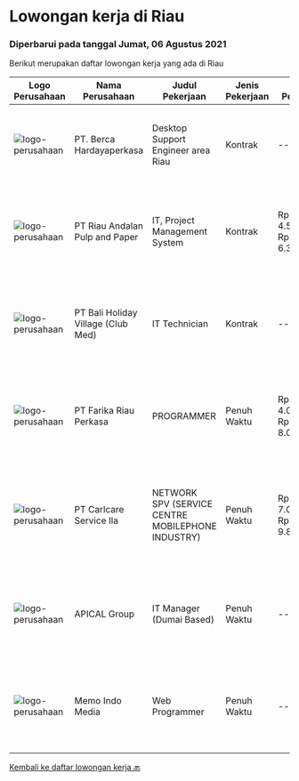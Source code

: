 
  # Lowongan kerja di Riau

  ### Diperbarui pada tanggal Jumat, 06 Agustus 2021

  Berikut merupakan daftar lowongan kerja yang ada di Riau

  |Logo Perusahaan | Nama Perusahaan | Judul Pekerjaan | Jenis Pekerjaan | Gaji Pekerjaan | Lokasi | Deskripsi | Tanggal diunggah | Pranala |
  | -------------- | --------------- | --------------- | --------- | --------- | -------------- | ------- | ----------- | ----------- |
  |![logo-perusahaan](https://image-service-cdn.seek.com.au/52f06d17b1599d3c6518c2d2dcd9c5373397d29d/ee4dce1061f3f616224767ad58cb2fc751b8d2dc)|PT. Berca Hardayaperkasa|Desktop Support Engineer area Riau|Kontrak|---|Kepulauan Riau|Responsibilities : Analyzing, diagnosing, and installation to several areas including desktop hardware, operating systems (Windows 7/8/10),...|Rabu, 04 Agustus 2021|https://www.jobstreet.co.id/id/job/desktop-support-engineer-area-riau-3592605?token=0~550790e5-a0e4-4816-add0-89b04b097fe4&sectionRank=1&jobId=jobstreet-id-job-3592605|
|![logo-perusahaan](https://image-service-cdn.seek.com.au/1cbc2bb2833016eb89f4c08435ee8e7db8e43f63/ee4dce1061f3f616224767ad58cb2fc751b8d2dc)|PT Riau Andalan Pulp and Paper|IT, Project Management System|Kontrak|Rp. 4.500.000-Rp. 6.300.000|Pekanbaru|Qualification Deep knowledge and experience in JAVA programming and implementation Having knowledge on Java Data Persistence i.e. Spring Deep...|Senin, 02 Agustus 2021|https://www.jobstreet.co.id/id/job/it-project-management-system-3584557?token=0~550790e5-a0e4-4816-add0-89b04b097fe4&sectionRank=2&jobId=jobstreet-id-job-3584557|
|![logo-perusahaan](https://image-service-cdn.seek.com.au/58f1c5b3aa95a57ec1eee02b5a56abe0c0ce5b03/ee4dce1061f3f616224767ad58cb2fc751b8d2dc)|PT Bali Holiday Village (Club Med)|IT Technician|Kontrak|---|Bintan|Under responsibility of Technical Services Manager. To ensure the maintenance and repairing of IT and other low voltage electrical equipment of the...|Senin, 02 Agustus 2021|https://www.jobstreet.co.id/id/job/it-technician-3591208?token=0~550790e5-a0e4-4816-add0-89b04b097fe4&sectionRank=3&jobId=jobstreet-id-job-3591208|
|![logo-perusahaan](https://image-service-cdn.seek.com.au/b87ff3c1cc0ba34d457c5145327d13b51d0b6022/ee4dce1061f3f616224767ad58cb2fc751b8d2dc)|PT Farika Riau Perkasa|PROGRAMMER|Penuh Waktu|Rp. 4.000.000-Rp. 8.000.000|Pekanbaru|Persyaratan : Usia maksimal 35 tahun Pendidikan S1 jurusan Teknik Informatika/Sistem Informasi atau juruasan terkait dengan IPK min. 2,8 Menguasai...|Jumat, 30 Juli 2021|https://www.jobstreet.co.id/id/job/programmer-3589619?token=0~550790e5-a0e4-4816-add0-89b04b097fe4&sectionRank=4&jobId=jobstreet-id-job-3589619|
|![logo-perusahaan](https://image-service-cdn.seek.com.au/63147f0320d9a34da1df87cf6af44c0d0ac6f52b/ee4dce1061f3f616224767ad58cb2fc751b8d2dc)|PT Carlcare Service Ila|NETWORK SPV (SERVICE CENTRE MOBILEPHONE INDUSTRY)|Penuh Waktu|Rp. 7.000.000-Rp. 9.800.000|Medan|Key Responsibilities.1.Assist in CC/OCP planning, set up CC/OCP and responsible for daily operation, customer experience management；2.Daily Work...|Selasa, 27 Juli 2021|https://www.jobstreet.co.id/id/job/network-spv-service-centre-mobilephone-industry-3586443?token=0~550790e5-a0e4-4816-add0-89b04b097fe4&sectionRank=5&jobId=jobstreet-id-job-3586443|
|![logo-perusahaan](https://image-service-cdn.seek.com.au/e69f75b57e24a78176feff907c1a3633341537fd/ee4dce1061f3f616224767ad58cb2fc751b8d2dc)|APICAL Group|IT Manager (Dumai Based)|Penuh Waktu|---|Dumai|Support all current IT systems including Servers, PCs, Thin Clients, operating systems, EPABX, networking, local software applications, and...|Rabu, 28 Juli 2021|https://www.jobstreet.co.id/id/job/it-manager-dumai-based-3587453?token=0~550790e5-a0e4-4816-add0-89b04b097fe4&sectionRank=6&jobId=jobstreet-id-job-3587453|
|![logo-perusahaan](https://image-service-cdn.seek.com.au/285decac1136879de85df4f6bfafcdff5a59af70/ee4dce1061f3f616224767ad58cb2fc751b8d2dc)|Memo Indo Media|Web Programmer|Penuh Waktu|---|Pekanbaru|Tugas dan tanggung jawab: Mengembangkan aplikasi sistem untuk mendukung proses bisnis. Memelihara dan meningkatkan aplikasi sistem. Melakukan...|Rabu, 21 Juli 2021|https://www.jobstreet.co.id/id/job/web-programmer-3581855?token=0~550790e5-a0e4-4816-add0-89b04b097fe4&sectionRank=7&jobId=jobstreet-id-job-3581855|


  [Kembali ke daftar lowongan kerja 🔙](../README.md#daftar-lowongan-kerja)
  